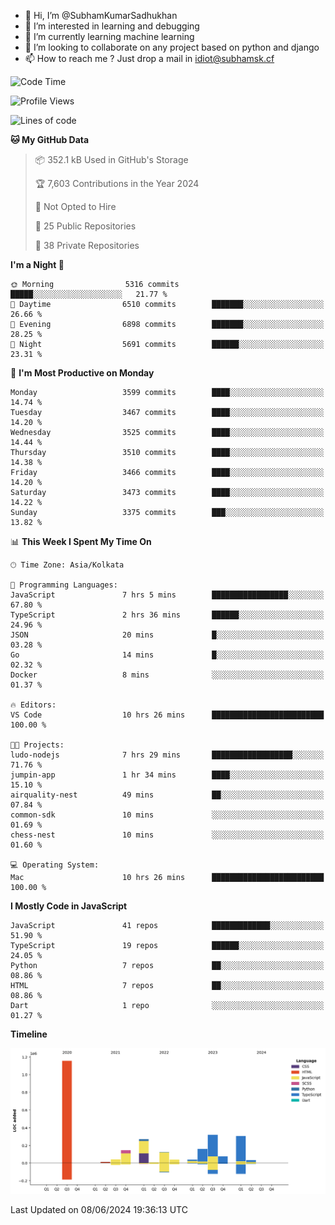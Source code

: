 - 👋 Hi, I’m @SubhamKumarSadhukhan
- 👀 I’m interested in learning and debugging
- 🌱 I’m currently learning machine learning
- 💞️ I’m looking to collaborate on any project based on python and django
- 📫 How to reach me ?
      Just drop a mail in idiot@subhamsk.cf

<!---
SubhamKumarSadhukhan/SubhamKumarSadhukhan is a ✨ special ✨ repository because its `README.md` (this file) appears on your GitHub profile.
You can click the Preview link to take a look at your changes.
--->


<!--START_SECTION:waka-->
![Code Time](http://img.shields.io/badge/Code%20Time-2%2C224%20hrs%2026%20mins-blue)

![Profile Views](http://img.shields.io/badge/Profile%20Views-0-blue)

![Lines of code](https://img.shields.io/badge/From%20Hello%20World%20I%27ve%20Written-2.7%20million%20lines%20of%20code-blue)

**🐱 My GitHub Data** 

> 📦 352.1 kB Used in GitHub's Storage 
 > 
> 🏆 7,603 Contributions in the Year 2024
 > 
> 🚫 Not Opted to Hire
 > 
> 📜 25 Public Repositories 
 > 
> 🔑 38 Private Repositories 
 > 
**I'm a Night 🦉** 

```text
🌞 Morning                5316 commits        █████░░░░░░░░░░░░░░░░░░░░   21.77 % 
🌆 Daytime                6510 commits        ███████░░░░░░░░░░░░░░░░░░   26.66 % 
🌃 Evening                6898 commits        ███████░░░░░░░░░░░░░░░░░░   28.25 % 
🌙 Night                  5691 commits        ██████░░░░░░░░░░░░░░░░░░░   23.31 % 
```
📅 **I'm Most Productive on Monday** 

```text
Monday                   3599 commits        ████░░░░░░░░░░░░░░░░░░░░░   14.74 % 
Tuesday                  3467 commits        ████░░░░░░░░░░░░░░░░░░░░░   14.20 % 
Wednesday                3525 commits        ████░░░░░░░░░░░░░░░░░░░░░   14.44 % 
Thursday                 3510 commits        ████░░░░░░░░░░░░░░░░░░░░░   14.38 % 
Friday                   3466 commits        ████░░░░░░░░░░░░░░░░░░░░░   14.20 % 
Saturday                 3473 commits        ████░░░░░░░░░░░░░░░░░░░░░   14.22 % 
Sunday                   3375 commits        ███░░░░░░░░░░░░░░░░░░░░░░   13.82 % 
```


📊 **This Week I Spent My Time On** 

```text
🕑︎ Time Zone: Asia/Kolkata

💬 Programming Languages: 
JavaScript               7 hrs 5 mins        █████████████████░░░░░░░░   67.80 % 
TypeScript               2 hrs 36 mins       ██████░░░░░░░░░░░░░░░░░░░   24.96 % 
JSON                     20 mins             █░░░░░░░░░░░░░░░░░░░░░░░░   03.28 % 
Go                       14 mins             █░░░░░░░░░░░░░░░░░░░░░░░░   02.32 % 
Docker                   8 mins              ░░░░░░░░░░░░░░░░░░░░░░░░░   01.37 % 

🔥 Editors: 
VS Code                  10 hrs 26 mins      █████████████████████████   100.00 % 

🐱‍💻 Projects: 
ludo-nodejs              7 hrs 29 mins       ██████████████████░░░░░░░   71.76 % 
jumpin-app               1 hr 34 mins        ████░░░░░░░░░░░░░░░░░░░░░   15.10 % 
airquality-nest          49 mins             ██░░░░░░░░░░░░░░░░░░░░░░░   07.84 % 
common-sdk               10 mins             ░░░░░░░░░░░░░░░░░░░░░░░░░   01.69 % 
chess-nest               10 mins             ░░░░░░░░░░░░░░░░░░░░░░░░░   01.60 % 

💻 Operating System: 
Mac                      10 hrs 26 mins      █████████████████████████   100.00 % 
```

**I Mostly Code in JavaScript** 

```text
JavaScript               41 repos            █████████████░░░░░░░░░░░░   51.90 % 
TypeScript               19 repos            ██████░░░░░░░░░░░░░░░░░░░   24.05 % 
Python                   7 repos             ██░░░░░░░░░░░░░░░░░░░░░░░   08.86 % 
HTML                     7 repos             ██░░░░░░░░░░░░░░░░░░░░░░░   08.86 % 
Dart                     1 repo              ░░░░░░░░░░░░░░░░░░░░░░░░░   01.27 % 
```



**Timeline**

![Lines of Code chart](https://raw.githubusercontent.com/SubhamKumarSadhukhan/SubhamKumarSadhukhan/main/assets/bar_graph.png)


 Last Updated on 08/06/2024 19:36:13 UTC
<!--END_SECTION:waka-->
